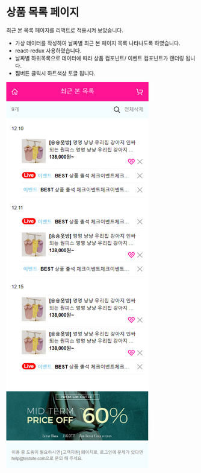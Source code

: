 # 상품 목록 페이지

최근 본 목록 페이지를 리액트로 적용시켜 보았습니다.

- 가상 데이터를 작성하여 날짜별 최근 본 페이지 목록 나타나도록 하였습니다.
- react-redux 사용하였습니다.
- 날짜별 하위목록으로 데이터에 따라 상품 컴포넌트/ 이벤트 컴포넌트가 랜더링 됩니다.
- 찜버튼 클릭시 하트색상 토글 됩니다.

[![recent-item](src/img/preview.png)](https://modangirlbin.github.io/recent-item)
